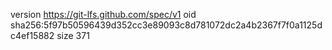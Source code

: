 version https://git-lfs.github.com/spec/v1
oid sha256:5f97b50596439d352cc3e89093c8d781072dc2a4b2367f7f0a1125dc4ef15882
size 371
